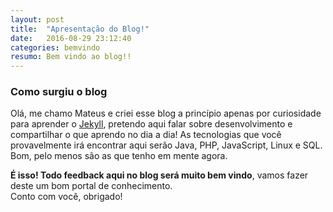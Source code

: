 ```yaml
---
layout: post
title:  "Apresentação do Blog!"
date:   2016-08-29 23:12:40
categories: bemvindo
resumo: Bem vindo ao blog!!
---
```


### Como surgiu o blog

Olá, me chamo Mateus e criei esse blog a princípio apenas por curiosidade para aprender o <a href="https://jekyllrb.com/" target="_blank">Jekyll</a>, pretendo aqui falar sobre desenvolvimento e compartilhar o que aprendo no dia a dia!
As tecnologias que você provavelmente irá encontrar aqui serão Java, PHP, JavaScript, Linux e SQL. Bom, pelo menos são as que tenho em mente agora.

<b>É isso! Todo feedback aqui no blog será muito bem vindo</b>, vamos fazer deste um bom portal de conhecimento.
<br/>
Conto com você, obrigado!